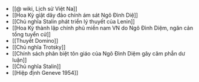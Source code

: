- [[@ wiki, Lịch sử Việt Na]]
- [[Hoa Kỳ giật dây đảo chính ám sát Ngô Đình Diệ]]
- [[Chủ nghĩa Stalin phát triển lý thuyết của Lenin]]
- [[Hoa Kỳ thành lập chính phủ miền nam VN do Ngô Đình Diệm, ngăn cản tổng tuyển cử]]
- [[Thuyết Domino]]
- [[Chủ nghĩa Trotsky]]
- [[Chính sách phân biệt tôn giáo của Ngô Đình Diệm gây căm phẫn dư luận]]
- [[Chủ nghĩa Stalin]]
- [[Hiệp định Geneve 1954]]
